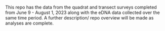 This repo has the data from the quadrat and transect surveys completed from June 9 - August 1, 2023 along with the eDNA data collected over the same time period. A further description/ repo overview will be made as analyses are complete.
